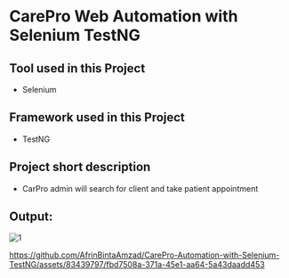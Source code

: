 # CarePro Web Automation with Selenium TestNG

## Tool used in this Project
- Selenium
## Framework used in this Project
- TestNG

## Project short description
- CarPro admin will search for client and take patient appointment

## Output:

![1](https://github.com/AfrinBintaAmzad/CarePro-Automation-with-Selenium-TestNG/assets/83439797/b04cbabe-ba05-44ac-9d97-f6255c181aff)


https://github.com/AfrinBintaAmzad/CarePro-Automation-with-Selenium-TestNG/assets/83439797/fbd7508a-371a-45e1-aa64-5a43daadd453

